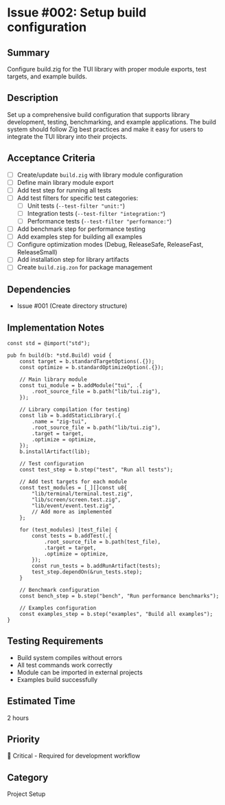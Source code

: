 # Issue #002: Setup build configuration

## Summary
Configure build.zig for the TUI library with proper module exports, test targets, and example builds.

## Description
Set up a comprehensive build configuration that supports library development, testing, benchmarking, and example applications. The build system should follow Zig best practices and make it easy for users to integrate the TUI library into their projects.

## Acceptance Criteria
- [ ] Create/update `build.zig` with library module configuration
- [ ] Define main library module export
- [ ] Add test step for running all tests
- [ ] Add test filters for specific test categories:
  - [ ] Unit tests (`--test-filter "unit:"`)
  - [ ] Integration tests (`--test-filter "integration:"`)
  - [ ] Performance tests (`--test-filter "performance:"`)
- [ ] Add benchmark step for performance testing
- [ ] Add examples step for building all examples
- [ ] Configure optimization modes (Debug, ReleaseSafe, ReleaseFast, ReleaseSmall)
- [ ] Add installation step for library artifacts
- [ ] Create `build.zig.zon` for package management

## Dependencies
- Issue #001 (Create directory structure)

## Implementation Notes
```zig
const std = @import("std");

pub fn build(b: *std.Build) void {
    const target = b.standardTargetOptions(.{});
    const optimize = b.standardOptimizeOption(.{});

    // Main library module
    const tui_module = b.addModule("tui", .{
        .root_source_file = b.path("lib/tui.zig"),
    });

    // Library compilation (for testing)
    const lib = b.addStaticLibrary(.{
        .name = "zig-tui",
        .root_source_file = b.path("lib/tui.zig"),
        .target = target,
        .optimize = optimize,
    });
    b.installArtifact(lib);

    // Test configuration
    const test_step = b.step("test", "Run all tests");
    
    // Add test targets for each module
    const test_modules = [_][]const u8{
        "lib/terminal/terminal.test.zig",
        "lib/screen/screen.test.zig",
        "lib/event/event.test.zig",
        // Add more as implemented
    };

    for (test_modules) |test_file| {
        const tests = b.addTest(.{
            .root_source_file = b.path(test_file),
            .target = target,
            .optimize = optimize,
        });
        const run_tests = b.addRunArtifact(tests);
        test_step.dependOn(&run_tests.step);
    }

    // Benchmark configuration
    const bench_step = b.step("bench", "Run performance benchmarks");
    
    // Examples configuration
    const examples_step = b.step("examples", "Build all examples");
}
```

## Testing Requirements
- Build system compiles without errors
- All test commands work correctly
- Module can be imported in external projects
- Examples build successfully

## Estimated Time
2 hours

## Priority
🔴 Critical - Required for development workflow

## Category
Project Setup